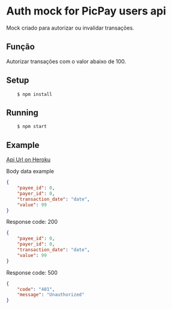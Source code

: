 # Auth mock for PicPay users api

Mock criado para autorizar ou invalidar transações. 

## Função
Autorizar transações com o valor abaixo de 100.


## Setup

```shell
	$ npm install
```
## Running

```shell
	$ npm start
```

## Example

[Api Url on Heroku](https://peaceful-badlands-17242.herokuapp.com/transactions/authorization)

Body data example

```json
{
    "payee_id": 0,
    "payer_id": 0,
    "transaction_date": "date",
    "value": 99
}
```
Response code: 200
```json
{
    "payee_id": 0,
    "payer_id": 0,
    "transaction_date": "date",
    "value": 99
}
```
Response code: 500
```json
{
	"code": "401",
	"message": "Unauthorized"
}
```
